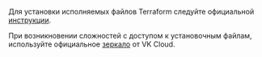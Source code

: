 Для установки исполняемых файлов Terraform следуйте официальной [инструкции](https://learn.hashicorp.com/tutorials/terraform/install-cli).

При возникновении сложностей с доступом к установочным файлам, используйте официальное [зеркало](https://hub.mcs.mail.ru/repository/terraform-binary/mirror/latest/) от VK Cloud.
